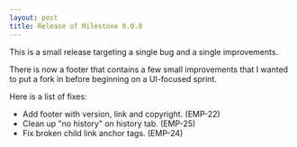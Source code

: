 ```yaml
---
layout: post
title: Release of Milestone 0.0.8
---
```


This is a small release targeting a single bug and a single improvements.

There is now a footer that contains a few small improvements that I wanted to
put a fork in before beginning on a UI-focused sprint.

Here is a list of fixes:

 * Add footer with version, link and copyright. (EMP-22)
 * Clean up "no history" on history tab. (EMP-25)
 * Fix broken child link anchor tags. (EMP-24)